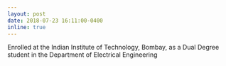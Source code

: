 ```yaml
---
layout: post
date: 2018-07-23 16:11:00-0400
inline: true
---
```


Enrolled at the Indian Institute of Technology, Bombay, as a Dual Degree student in the Department of Electrical Engineering
